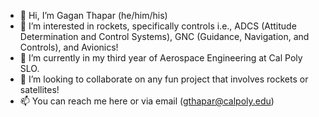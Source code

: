 - 👋 Hi, I’m Gagan Thapar (he/him/his)
- 👀 I’m interested in rockets, specifically controls i.e., ADCS (Attitude Determination and Control Systems), GNC (Guidance, Navigation, and Controls), and Avionics!
- 🌱 I’m currently in my third year of Aerospace Engineering at Cal Poly SLO.
- 💞️ I’m looking to collaborate on any fun project that involves rockets or satellites!
- 📫 You can reach me here or via email (gthapar@calpoly.edu)

<!---
gaganthapar12309/gaganthapar12309 is a ✨ special ✨ repository because its `README.md` (this file) appears on your GitHub profile.
You can click the Preview link to take a look at your changes.
--->
